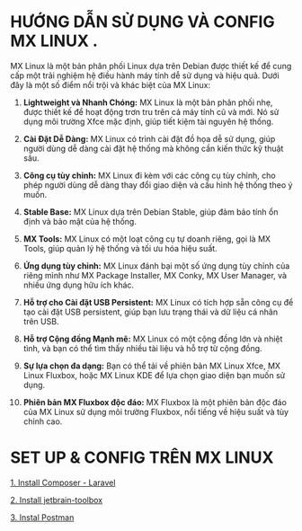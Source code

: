 # HƯỚNG DẪN SỬ DỤNG VÀ CONFIG  MX LINUX .

MX Linux là một bản phân phối Linux dựa trên Debian được thiết kế để cung cấp một trải nghiệm hệ điều hành máy tính dễ sử dụng và hiệu quả. Dưới đây là một số điểm nổi trội và khác biệt của MX Linux:

1. **Lightweight và Nhanh Chóng:** MX Linux là một bản phân phối nhẹ, được thiết kế để hoạt động trơn tru trên cả máy tính cũ và mới. Nó sử dụng môi trường Xfce mặc định, giúp tiết kiệm tài nguyên hệ thống.

2. **Cài Đặt Dễ Dàng:** MX Linux có trình cài đặt đồ họa dễ sử dụng, giúp người dùng dễ dàng cài đặt hệ thống mà không cần kiến thức kỹ thuật sâu.

3. **Công cụ tùy chỉnh:** MX Linux đi kèm với các công cụ tùy chỉnh, cho phép người dùng dễ dàng thay đổi giao diện và cấu hình hệ thống theo ý muốn.

4. **Stable Base:** MX Linux dựa trên Debian Stable, giúp đảm bảo tính ổn định và bảo mật của hệ thống.

5. **MX Tools:** MX Linux có một loạt công cụ tự doanh riêng, gọi là MX Tools, giúp quản lý hệ thống và tối ưu hóa hiệu suất.

6. **Ứng dụng tùy chỉnh:** MX Linux đánh bại một số ứng dụng tùy chỉnh của riêng mình như MX Package Installer, MX Conky, MX User Manager, và nhiều ứng dụng hữu ích khác.

7. **Hỗ trợ cho Cài đặt USB Persistent:** MX Linux có tích hợp sẵn công cụ để tạo cài đặt USB persistent, giúp bạn lưu trạng thái và dữ liệu cá nhân trên USB.

8. **Hỗ trợ Cộng đồng Mạnh mẽ:** MX Linux có một cộng đồng lớn và nhiệt tình, và bạn có thể tìm thấy nhiều tài liệu và hỗ trợ từ cộng đồng.

9. **Sự lựa chọn đa dạng:** Bạn có thể tải về phiên bản MX Linux Xfce, MX Linux Fluxbox, hoặc MX Linux KDE để lựa chọn giao diện bạn muốn sử dụng.

10. **Phiên bản MX Fluxbox độc đáo:** MX Fluxbox là một phiên bản độc đáo của MX Linux sử dụng môi trường Fluxbox, nổi tiếng về hiệu suất và tùy chỉnh cao.

# SET UP & CONFIG TRÊN MX LINUX

[1. Install Composer - Laravel](php_laravel_composer_config.md)

[2. Install jetbrain-toolbox](jetbrain_toolbox_config.md) 

[3. Instal Postman](postman_config.md)